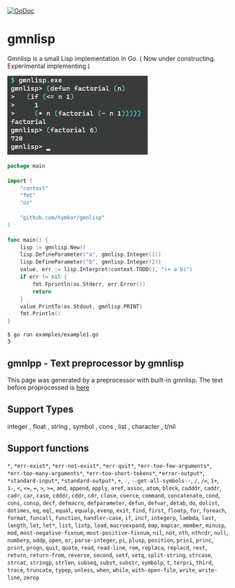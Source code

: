 [![GoDoc](https://godoc.org/github.com/hymkor/gmnlisp?status.svg)](https://godoc.org/github.com/hymkor/gmnlisp)

gmnlisp
=======

Gmnlisp is a small Lisp implementation in Go.
( Now under constructing. Experimental implementing )

![Example image](factorial.png)

```go
package main

import (
    "context"
    "fmt"
    "os"

    "github.com/hymkor/gmnlisp"
)

func main() {
    lisp := gmnlisp.New()
    lisp.DefineParameter("a", gmnlisp.Integer(1))
    lisp.DefineParameter("b", gmnlisp.Integer(2))
    value, err := lisp.Interpret(context.TODO(), "(+ a b)")
    if err != nil {
        fmt.Fprintln(os.Stderr, err.Error())
        return
    }
    value.PrintTo(os.Stdout, gmnlisp.PRINT)
    fmt.Println()
}
```

```
$ go run examples/example1.go
3
```

gmnlpp - Text preprocessor by gmnlisp
-------------------------------------

This page was generated by a preprocessor with built-in gmnlisp.
The text before proprocessed is [here](https://github.com/hymkor/gmnlisp/blob/master/_README.md)

Support Types
-------------

integer , float , string , symbol , cons , list , character , t/nil

Support functions
-----------------

`*`,
`*err-exist*`,
`*err-not-exist*`,
`*err-quit*`,
`*err-too-few-arguments*`,
`*err-too-many-arguments*`,
`*err-too-short-tokens*`,
`*error-output*`,
`*standard-input*`,
`*standard-output*`,
`+`,
`-`,
`--get-all-symbols--`,
`/`,
`/=`,
`1+`,
`1-`,
`<`,
`<=`,
`=`,
`>`,
`>=`,
`and`,
`append`,
`apply`,
`aref`,
`assoc`,
`atom`,
`block`,
`cadddr`,
`caddr`,
`cadr`,
`car`,
`case`,
`cdddr`,
`cddr`,
`cdr`,
`close`,
`coerce`,
`command`,
`concatenate`,
`cond`,
`cons`,
`consp`,
`decf`,
`defmacro`,
`defparameter`,
`defun`,
`defvar`,
`detab`,
`do`,
`dolist`,
`dotimes`,
`eq`,
`eql`,
`equal`,
`equalp`,
`evenp`,
`exit`,
`find`,
`first`,
`floatp`,
`for`,
`foreach`,
`format`,
`funcall`,
`function`,
`handler-case`,
`if`,
`incf`,
`integerp`,
`lambda`,
`last`,
`length`,
`let`,
`let*`,
`list`,
`listp`,
`load`,
`macroexpand`,
`map`,
`mapcar`,
`member`,
`minusp`,
`mod`,
`most-negative-fixnum`,
`most-positive-fixnum`,
`nil`,
`not`,
`nth`,
`nthcdr`,
`null`,
`numberp`,
`oddp`,
`open`,
`or`,
`parse-integer`,
`pi`,
`plusp`,
`position`,
`prin1`,
`princ`,
`print`,
`progn`,
`quit`,
`quote`,
`read`,
`read-line`,
`rem`,
`replaca`,
`replacd`,
`rest`,
`return`,
`return-from`,
`reverse`,
`second`,
`setf`,
`setq`,
`split-string`,
`strcase`,
`strcat`,
`stringp`,
`strlen`,
`subseq`,
`subst`,
`substr`,
`symbolp`,
`t`,
`terpri`,
`third`,
`trace`,
`truncate`,
`typep`,
`unless`,
`when`,
`while`,
`with-open-file`,
`write`,
`write-line`,
`zerop`
